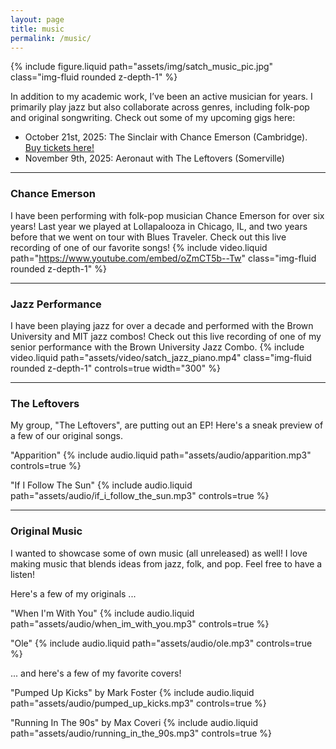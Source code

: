 ```yaml
---
layout: page
title: music
permalink: /music/
---
```


<div class="row">
  <div class="col-sm-4">
    {% include figure.liquid path="assets/img/satch_music_pic.jpg" class="img-fluid rounded z-depth-1" %}
  </div>
  <div class="col-sm-8">
    <p>In addition to my academic work, I’ve been an active musician for years. I primarily play jazz but also collaborate across genres, including folk-pop and original songwriting. Check out some of my upcoming gigs here:</p>
    <ul>
      <li>October 21st, 2025: The Sinclair with Chance Emerson (Cambridge). <a href="https://www.bandsintown.com/e/1036262687?app_id=supertape_f8c3f1a149aaaa4bbd96c837182b1e3e&came_from=706&utm_medium=api&utm_source=public_api&utm_campaign=event" target="_blank">Buy tickets here!</a></li>
      <li>November 9th, 2025: Aeronaut with The Leftovers (Somerville)</li>
    </ul>
  </div>
</div>

---

### Chance Emerson

I have been performing with folk-pop musician Chance Emerson for over six years! Last year we played at Lollapalooza in Chicago, IL, and two years before that we went on tour with Blues Traveler. Check out this live recording of one of our favorite songs! {% include video.liquid path="https://www.youtube.com/embed/oZmCT5b--Tw" class="img-fluid rounded z-depth-1" %}

---

### Jazz Performance

I have been playing jazz for over a decade and performed with the Brown University and MIT jazz combos! Check out this live recording of one of my senior performance with the Brown University Jazz Combo. {% include video.liquid path="assets/video/satch_jazz_piano.mp4" class="img-fluid rounded z-depth-1" controls=true width="300" %}

---

### The Leftovers

My group, "The Leftovers", are putting out an EP! Here's a sneak preview of a few of our original songs.

"Apparition" 
{% include audio.liquid path="assets/audio/apparition.mp3" controls=true %}

"If I Follow The Sun" 
{% include audio.liquid path="assets/audio/if_i_follow_the_sun.mp3" controls=true %}

---

### Original Music

I wanted to showcase some of own  music (all unreleased) as well! I love making music that blends ideas from jazz, folk, and pop. Feel free to have a listen!

Here's a few of my originals ...

"When I'm With You" 
{% include audio.liquid path="assets/audio/when_im_with_you.mp3" controls=true %}

"Ole" 
{% include audio.liquid path="assets/audio/ole.mp3" controls=true %}

... and here's a few of my favorite covers!

"Pumped Up Kicks" by Mark Foster
{% include audio.liquid path="assets/audio/pumped_up_kicks.mp3" controls=true %}

"Running In The 90s" by Max Coveri 
{% include audio.liquid path="assets/audio/running_in_the_90s.mp3" controls=true %}